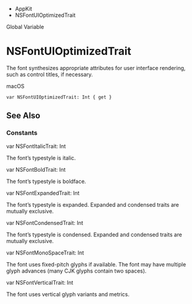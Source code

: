 

- AppKit
-  NSFontUIOptimizedTrait 

Global Variable

# NSFontUIOptimizedTrait

The font synthesizes appropriate attributes for user interface rendering, such as control titles, if necessary.

macOS

``` source
var NSFontUIOptimizedTrait: Int { get }
```

## See Also

### Constants

var NSFontItalicTrait: Int

The font’s typestyle is italic.

var NSFontBoldTrait: Int

The font’s typestyle is boldface.

var NSFontExpandedTrait: Int

The font’s typestyle is expanded. Expanded and condensed traits are mutually exclusive.

var NSFontCondensedTrait: Int

The font’s typestyle is condensed. Expanded and condensed traits are mutually exclusive.

var NSFontMonoSpaceTrait: Int

The font uses fixed-pitch glyphs if available. The font may have multiple glyph advances (many CJK glyphs contain two spaces).

var NSFontVerticalTrait: Int

The font uses vertical glyph variants and metrics.

